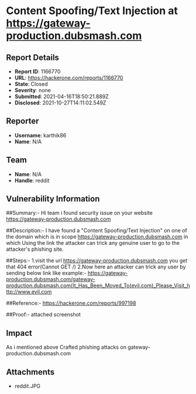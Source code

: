 # Content Spoofing/Text Injection at https://gateway-production.dubsmash.com

## Report Details
- **Report ID**: 1166770
- **URL**: https://hackerone.com/reports/1166770
- **State**: Closed
- **Severity**: none
- **Submitted**: 2021-04-16T18:50:21.889Z
- **Disclosed**: 2021-10-27T14:11:02.549Z

## Reporter
- **Username**: karthik86
- **Name**: N/A

## Team
- **Name**: N/A
- **Handle**: reddit

## Vulnerability Information
##Summary:-
Hi team i found security issue on your website https://gateway-production.dubsmash.com

##Description:-
 I have found a "Content Spoofing/Text Injection" on one of the domain which is in scope
https://gateway-production.dubsmash.com
in which Using the link the attacker can trick any genuine user to go to the attacker's phishing site.

##Steps:-
1.visit the url https://gateway-production.dubsmash.com  you get that 404 error(Cannot GET /)
2.Now here an attacker can trick any user by sending below link like example:-
https://gateway-production.dubsmash.com/gateway-production.dubsmash.com(It_Has_Been_Moved_To(evil.com)_Please_Visit_http://www.evil.com

##Reference:- 
 https://hackerone.com/reports/997198

##Proof:-
attached screenshot

## Impact

As i mentioned above Crafted phishing attacks on gateway-production.dubsmash.com

## Attachments
- reddit.JPG
